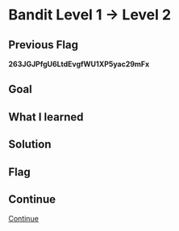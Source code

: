 # Bandit Level 1 → Level 2

## Previous Flag
<b>263JGJPfgU6LtdEvgfWU1XP5yac29mFx</b>

## Goal

## What I learned

## Solution

## Flag

## Continue
[Continue](/overthewire/0203.md)